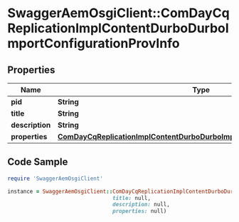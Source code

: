 # SwaggerAemOsgiClient::ComDayCqReplicationImplContentDurboDurboImportConfigurationProvInfo

## Properties

Name | Type | Description | Notes
------------ | ------------- | ------------- | -------------
**pid** | **String** |  | [optional] 
**title** | **String** |  | [optional] 
**description** | **String** |  | [optional] 
**properties** | [**ComDayCqReplicationImplContentDurboDurboImportConfigurationProvProperties**](ComDayCqReplicationImplContentDurboDurboImportConfigurationProvProperties.md) |  | [optional] 

## Code Sample

```ruby
require 'SwaggerAemOsgiClient'

instance = SwaggerAemOsgiClient::ComDayCqReplicationImplContentDurboDurboImportConfigurationProvInfo.new(pid: null,
                                 title: null,
                                 description: null,
                                 properties: null)
```


